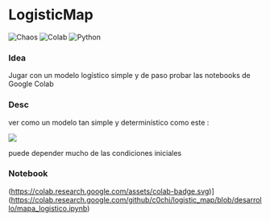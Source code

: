 # LogisticMap

![Chaos](https://img.shields.io/badge/-Chaos-grey.svg)
![Colab](https://img.shields.io/badge/-Colab-yellow.svg?style=flat)
![Python](https://img.shields.io/badge/-Python-blue.svg?style=flat)


### Idea


Jugar con un modelo logístico simple y de paso probar las notebooks de Google Colab


### Desc

ver como un modelo tan simple y determinístico como este :

<img src="https://latex.codecogs.com/svg.latex?\Large&space;x_{t+1}={R}x_{t}(1-x_{t})" border="0"/>

puede depender mucho de las condiciones iniciales



### Notebook

(https://colab.research.google.com/assets/colab-badge.svg)](https://colab.research.google.com/github/c0chi/logistic_map/blob/desarrollo/mapa_logistico.ipynb)

